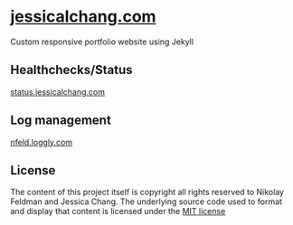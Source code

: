 # [jessicalchang.com](https://www.jessicalchang.com)
Custom responsive portfolio website using Jekyll

## Healthchecks/Status
[status.jessicalchang.com](https://status.jessicalchang.com)

## Log management
[nfeld.loggly.com](https://nfeld.loggly.com)

## License
The content of this project itself is copyright all rights reserved to Nikolay Feldman and Jessica Chang. The underlying source code used to format and display that content is licensed under the [MIT license](http://opensource.org/licenses/mit-license.php)
